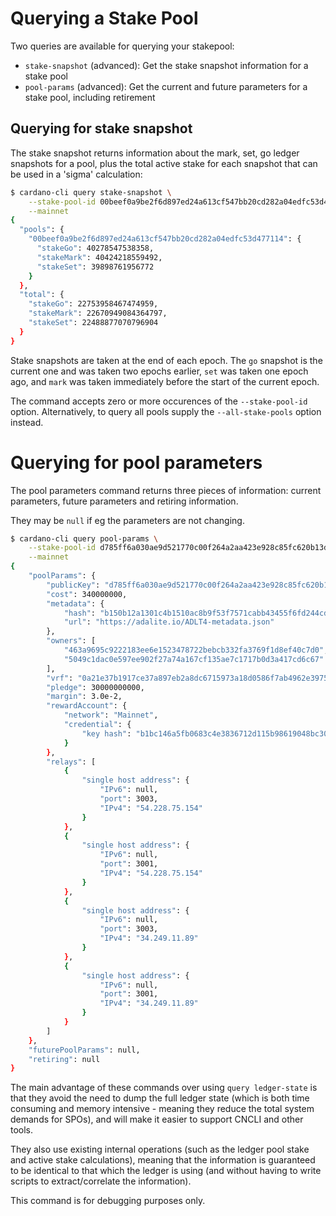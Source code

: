 # Querying a Stake Pool

Two queries are available for querying your stakepool:

* `stake-snapshot` (advanced): Get the stake snapshot information for a stake pool
* `pool-params` (advanced): Get the current and future parameters for a stake pool,
  including retirement

## Querying for stake snapshot

The stake snapshot returns information about the mark, set, go ledger snapshots for a pool, plus
the total active stake for each snapshot that can be used in a 'sigma' calculation:

```bash
$ cardano-cli query stake-snapshot \
    --stake-pool-id 00beef0a9be2f6d897ed24a613cf547bb20cd282a04edfc53d477114 \
    --mainnet
{
  "pools": {
    "00beef0a9be2f6d897ed24a613cf547bb20cd282a04edfc53d477114": {
      "stakeGo": 40278547538358,
      "stakeMark": 40424218559492,
      "stakeSet": 39898761956772
    }
  },
  "total": {
    "stakeGo": 22753958467474959,
    "stakeMark": 22670949084364797,
    "stakeSet": 22488877070796904
  }
}
```

Stake snapshots are taken at the end of each epoch.  The `go` snapshot is the current one and
was taken two epochs earlier, `set` was taken one epoch ago, and `mark` was taken immediately
before the start of the current epoch.

The command accepts zero or more occurences of the `--stake-pool-id` option.  Alternatively, to query
all pools supply the `--all-stake-pools` option instead.

# Querying for pool parameters

The pool parameters command returns three pieces of information: current parameters, future
parameters and retiring information.

They may be `null` if eg the parameters are not changing.

```bash
$ cardano-cli query pool-params \
    --stake-pool-id d785ff6a030ae9d521770c00f264a2aa423e928c85fc620b13d46eda \
    --mainnet
{
    "poolParams": {
        "publicKey": "d785ff6a030ae9d521770c00f264a2aa423e928c85fc620b13d46eda",
        "cost": 340000000,
        "metadata": {
            "hash": "b150b12a1301c4b1510ac8b9f53f7571cabb43455f6fd244cd8fd97504b1c869",
            "url": "https://adalite.io/ADLT4-metadata.json"
        },
        "owners": [
            "463a9695c9222183ee6e1523478722bebcb332fa3769f1d8ef40c7d0",
            "5049c1dac0e597ee902f27a74a167cf135ae7c1717b0d3a417cd6c67"
        ],
        "vrf": "0a21e37b1917ce37a897eb2a8dc6715973a18d0586f7ab4962e3975561151348",
        "pledge": 30000000000,
        "margin": 3.0e-2,
        "rewardAccount": {
            "network": "Mainnet",
            "credential": {
                "key hash": "b1bc146a5fb0683c4e3836712d115b98619048bc307cc059b6adc76e"
            }
        },
        "relays": [
            {
                "single host address": {
                    "IPv6": null,
                    "port": 3003,
                    "IPv4": "54.228.75.154"
                }
            },
            {
                "single host address": {
                    "IPv6": null,
                    "port": 3001,
                    "IPv4": "54.228.75.154"
                }
            },
            {
                "single host address": {
                    "IPv6": null,
                    "port": 3003,
                    "IPv4": "34.249.11.89"
                }
            },
            {
                "single host address": {
                    "IPv6": null,
                    "port": 3001,
                    "IPv4": "34.249.11.89"
                }
            }
        ]
    },
    "futurePoolParams": null,
    "retiring": null
}
```

The main advantage of these commands over using `query ledger-state` is that they avoid the need
to dump the full ledger state (which is both time consuming and memory intensive - meaning they
reduce the total system demands for SPOs), and will make it easier to support CNCLI and other
tools.

They also use existing internal operations (such as the ledger pool stake and active stake
calculations), meaning that the information is guaranteed to be identical to that which the
ledger is using (and without having to write scripts to extract/correlate the information).

This command is for debugging purposes only.
